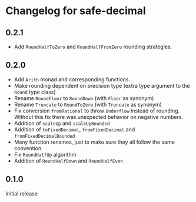 # Changelog for safe-decimal

## 0.2.1

* Add `RoundHalfToZero` and `RoundHalfFromZero` rounding strategies.

## 0.2.0

* Add `Arith` monad and corresponding functions.
* Make rounding dependent on precision type (extra type argument to the `Round` type class)
* Rename `RoundFloor` to `RoundDown` (with `Floor` as synonym)
* Rename `Truncate` to `RoundToZero` (with `Truncate` as synonym)
* Fix conversion `fromRational` to throw `Underflow` instead of rounding. Without this fix
  there was unexpected behavior on negative numbers.
* Addition of `scaleUp` and `scaleUpBounded`
* Addition of `toFixedDecimal`, `fromFixedDecimal` and `fromFixedDecimalBounded`
* Many function renames, just to make sure they all follow the same convention.
* Fix `RoundHalfUp` algorithm
* Addition of `RoundHalfDown` and `RoundHalfEven`

## 0.1.0

Initial release
